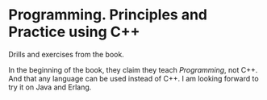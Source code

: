 Programming. Principles and Practice using C++
==============================================

Drills and exercises from the book.

In the beginning of the book, they claim they teach *Programming*, not C++.
And that any language can be used instead of C++. I am looking forward to
try it on Java and Erlang.